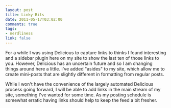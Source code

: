 ```yaml
--- 
layout: post
title: Linky Bits
date: 2011-05-17T03:02:00
comments: true
tags:
- nerdliness
link: false
---
```

For a while I was using Delicious to capture links to thinks I found interesting and a sidebar plugin here on my site to show the last ten of those links to you. However, Delicious has an uncertain future and so I am changing things around here a little. I've added "asides" to my site, which allow me to create mini-posts that are slightly different in formatting from regular posts.

While I won't have the convenience of the largely automated Delicious process going forward, I will be able to add links in the main stream of my site, something I've wanted for some time. As my posting schedule is somewhat erratic having links should help to keep the feed a bit fresher.
